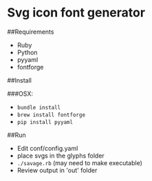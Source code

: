 Svg icon font generator
====

##Requirements

* Ruby
* Python
* pyyaml
* fontforge

##Install

###OSX:

* `bundle install`
* `brew install fontforge`
* `pip install pyyaml`


##Run

* Edit conf/config.yaml
* place svgs in the glyphs folder
* `./savage.rb` (may need to make executable)
* Review output in 'out' folder
